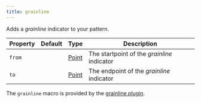 ```yaml
---
title: grainline
---
```


Adds a *grainline* indicator to your pattern.

| Property    | Default | Type                | Description | 
|-------------|---------|---------------------|-------------|
| `from`      |         | [Point](/reference/api/point) | The startpoint of the *grainline* indicator |
| `to`        |         | [Point](/reference/api/point) | The endpoint of the *grainline* indicator |

<Note>

The `grainline` macro is provided by the [grainline plugin](/reference/plugins/grainline).

</Note>

